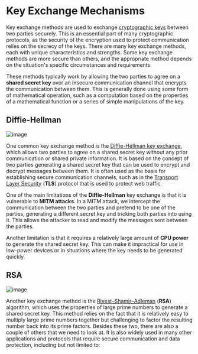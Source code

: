 # Key Exchange Mechanisms

Key exchange methods are used to exchange [cryptographic keys](https://www.cloudflare.com/learning/ssl/what-is-a-cryptographic-key/) between two parties securely. This is an essential part of many cryptographic protocols, as the security of the encryption used to protect communication relies on the secrecy of the keys. There are many key exchange methods, each with unique characteristics and strengths. Some key exchange methods are more secure than others, and the appropriate method depends on the situation's specific circumstances and requirements.

These methods typically work by allowing the two parties to agree on a **shared secret key** over an insecure communication channel that encrypts the communication between them. This is generally done using some form of mathematical operation, such as a computation based on the properties of a mathematical function or a series of simple manipulations of the key.

## Diffie-Hellman

![image](https://github.com/user-attachments/assets/d8010f30-fdf4-4938-917d-ccdf27294649)

One common key exchange method is the [Diffie-Hellman key exchange](https://www.comparitech.com/blog/information-security/diffie-hellman-key-exchange/), which allows two parties to agree on a shared secret key without any prior communication or shared private information. It is based on the concept of two parties generating a shared secret key that can be used to encrypt and decrypt messages between them. It is often used as the basis for establishing secure communication channels, such as in the [Transport Layer Security](https://www.cloudflare.com/learning/ssl/transport-layer-security-tls/) (**TLS**) protocol that is used to protect web traffic.

One of the main limitations of the **Diffie-Hellman** key exchange is that it is vulnerable to **MITM attacks**. In a MITM attack, we intercept the communication between the two parties and pretend to be one of the parties, generating a different secret key and tricking both parties into using it. This allows the attacker to read and modify the messages sent between the parties.

Another limitation is that it requires a relatively large amount of **CPU power** to generate the shared secret key. This can make it impractical for use in low-power devices or in situations where the key needs to be generated quickly.

## RSA

![image](https://github.com/user-attachments/assets/79c30bbd-9078-4779-b27e-f637cf3feff0)

Another key exchange method is the [Rivest–Shamir–Adleman](https://www.venafi.com/blog/how-diffie-hellman-key-exchange-different-rsa) (**RSA**) algorithm, which uses the properties of large prime numbers to generate a shared secret key. This method relies on the fact that it is relatively easy to multiply large prime numbers together but challenging to factor the resulting number back into its prime factors. Besides these two, there are also a couple of others that we need to look at. It is also widely used in many other applications and protocols that require secure communication and data protection, including but not limited to:
